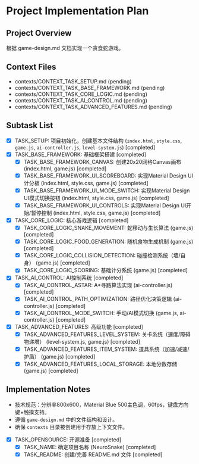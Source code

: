 # Project Implementation Plan
## Project Overview
根据 game-design.md 文档实现一个贪食蛇游戏。
## Context Files
- contexts/CONTEXT_TASK_SETUP.md (pending)
- contexts/CONTEXT_TASK_BASE_FRAMEWORK.md (pending)
- contexts/CONTEXT_TASK_CORE_LOGIC.md (pending)
- contexts/CONTEXT_TASK_AI_CONTROL.md (pending)
- contexts/CONTEXT_TASK_ADVANCED_FEATURES.md (pending)
## Subtask List
- [x] TASK_SETUP: 项目初始化，创建基本文件结构 (`index.html`, `style.css`, `game.js`, `ai-controller.js`, `level-system.js`) [completed]
- [x] TASK_BASE_FRAMEWORK: 基础框架搭建 [completed]
  - [x] TASK_BASE_FRAMEWORK_CANVAS: 创建20x20网格Canvas画布 (index.html, game.js) [completed]
  - [x] TASK_BASE_FRAMEWORK_UI_SCOREBOARD: 实现Material Design UI计分板 (index.html, style.css, game.js) [completed]
  - [x] TASK_BASE_FRAMEWORK_UI_MODE_SWITCH: 实现Material Design UI模式切换按钮 (index.html, style.css, game.js) [completed]
  - [x] TASK_BASE_FRAMEWORK_UI_CONTROLS: 实现Material Design UI开始/暂停控制 (index.html, style.css, game.js) [completed]
- [x] TASK_CORE_LOGIC: 核心游戏逻辑 [completed]
  - [x] TASK_CORE_LOGIC_SNAKE_MOVEMENT: 蛇移动与生长算法 (game.js) [completed]
  - [x] TASK_CORE_LOGIC_FOOD_GENERATION: 随机食物生成机制 (game.js) [completed]
  - [x] TASK_CORE_LOGIC_COLLISION_DETECTION: 碰撞检测系统（墙/自身） (game.js) [completed]
  - [x] TASK_CORE_LOGIC_SCORING: 基础计分系统 (game.js) [completed]
- [x] TASK_AI_CONTROL: AI控制系统 [completed]
  - [x] TASK_AI_CONTROL_ASTAR: A*寻路算法实现 (ai-controller.js) [completed]
  - [x] TASK_AI_CONTROL_PATH_OPTIMIZATION: 路径优化决策逻辑 (ai-controller.js) [completed]
  - [x] TASK_AI_CONTROL_MODE_SWITCH: 手动/AI模式切换 (game.js, ai-controller.js) [completed]
- [x] TASK_ADVANCED_FEATURES: 高级功能 [completed]
  - [x] TASK_ADVANCED_FEATURES_LEVEL_SYSTEM: 关卡系统（速度/障碍物递增） (level-system.js, game.js) [completed]
  - [x] TASK_ADVANCED_FEATURES_ITEM_SYSTEM: 道具系统（加速/减速/护盾） (game.js) [completed]
  - [x] TASK_ADVANCED_FEATURES_LOCAL_STORAGE: 本地分数存储 (game.js) [completed]
## Implementation Notes
- 技术规范：分辨率800x600，Material Blue 500主色调，60fps，键盘方向键+触摸支持。
- 遵循 `game-design.md` 中的文件结构和设计。
- 确保 `contexts` 目录被创建用于存放上下文文件。
- [x] TASK_OPENSOURCE: 开源准备 [completed]
  - [x] TASK_NAME: 确定项目名称 (NeuroSnake) [completed]
  - [x] TASK_README: 创建/完善 README.md 文件 [completed]